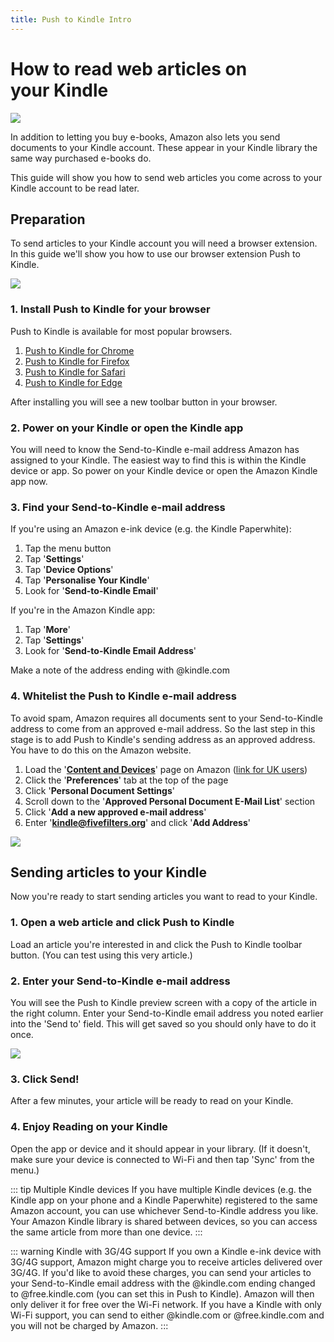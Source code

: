 ```yaml
---
title: Push to Kindle Intro
---
```


# How to read web articles on your Kindle

![](/images/push-to-kindle/promo-image.png)

In addition to letting you buy e-books, Amazon also lets you send documents to your Kindle account. These appear in your Kindle library the same way purchased e-books do.

This guide will show you how to send web articles you come across to your Kindle account to be read later.

## Preparation

To send articles to your Kindle account you will need a browser extension. In this guide we'll show you how to use our browser extension Push to Kindle.

![](/images/push-to-kindle/toolbar-button.png)

### 1. Install Push to Kindle for your browser

Push to Kindle is available for most popular browsers.

1. [Push to Kindle for Chrome](https://chrome.google.com/webstore/detail/push-to-kindle/pnaiinchjaonopoejhknmgjingcnaloc)
2. [Push to Kindle for Firefox](https://addons.mozilla.org/firefox/addon/kindle-it/)
3. [Push to Kindle for Safari](https://apps.apple.com/app/push-to-kindle-by-fivefilters/id1548529953)
4. [Push to Kindle for Edge](https://microsoftedge.microsoft.com/addons/detail/ojndoknmfbbpkmnjdgmnffmoogmkjnkf)

After installing you will see a new toolbar button in your browser.

### 2. Power on your Kindle or open the Kindle app

You will need to know the Send-to-Kindle e-mail address Amazon has assigned to your Kindle. The easiest way to find this is within the Kindle device or app. So power on your Kindle device or open the Amazon Kindle app now.

### 3. Find your Send-to-Kindle e-mail address

If you're using an Amazon e-ink device (e.g. the Kindle Paperwhite):

1. Tap the menu button
2. Tap '**Settings**'
3. Tap '**Device Options**'
4. Tap '**Personalise Your Kindle**'
5. Look for '**Send-to-Kindle Email**'

If you're in the Amazon Kindle app:

1. Tap '**More**'
2. Tap '**Settings**'
3. Look for '**Send-to-Kindle Email Address**'

Make a note of the address ending with @kindle.com

### 4. Whitelist the Push to Kindle e-mail address

To avoid spam, Amazon requires all documents sent to your Send-to-Kindle address to come from an approved e-mail address. So the last step in this stage is to add Push to Kindle's sending address as an approved address. You have to do this on the Amazon website.

1. Load the '**[Content and Devices](https://www.amazon.com/mn/dcw/myx.html)**' page on Amazon ([link for UK users](https://www.amazon.co.uk/mn/dcw/myx.html))
2. Click the '**Preferences**' tab at the top of the page
3. Click '**Personal Document Settings**'
4. Scroll down to the '**Approved Personal Document E-Mail List**' section
5. Click '**Add a new approved e-mail address**'
6. Enter '**kindle@fivefilters.org**' and click '**Add Address**'

![](/images/push-to-kindle/add-approved-email.png)

## Sending articles to your Kindle

Now you're ready to start sending articles you want to read to your Kindle.

### 1. Open a web article and click Push to Kindle

Load an article you're interested in and click the Push to Kindle toolbar button. (You can test using this very article.)

### 2. Enter your Send-to-Kindle e-mail address

You will see the Push to Kindle preview screen with a copy of the article in the right column. Enter your Send-to-Kindle email address you noted earlier into the 'Send to' field. This will get saved so you should only have to do it once.

![](/images/push-to-kindle/send-to-field.png)

### 3. Click Send!

After a few minutes, your article will be ready to read on your Kindle.

### 4. Enjoy Reading on your Kindle

Open the app or device and it should appear in your library. (If it doesn't, make sure your device is connected to Wi-Fi and then tap 'Sync' from the menu.)

::: tip Multiple Kindle devices
If you have multiple Kindle devices (e.g. the Kindle app on your phone and a Kindle Paperwhite) registered to the same Amazon account, you can use whichever Send-to-Kindle address you like. Your Amazon Kindle library is shared between devices, so you can access the same article from more than one device.
:::

::: warning Kindle with 3G/4G support
If you own a Kindle e-ink device with 3G/4G support, Amazon might charge you to receive articles delivered over 3G/4G. If you'd like to avoid these charges, you can send your articles to your Send-to-Kindle email address with the @kindle.com ending changed to @free.kindle.com (you can set this in Push to Kindle). Amazon will then only deliver it for free over the Wi-Fi network. If you have a Kindle with only Wi-Fi support, you can send to either @kindle.com or @free.kindle.com and you will not be charged by Amazon.
:::
